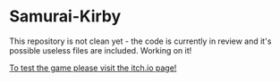# Samurai-Kirby

This repository is not clean yet - the code is currently in review and it's possible useless files are included. 
Working on it!

[To test the game please visit the itch.io page!](https://laywelin.itch.io/samurai-kirby?password=Laywelin-42)